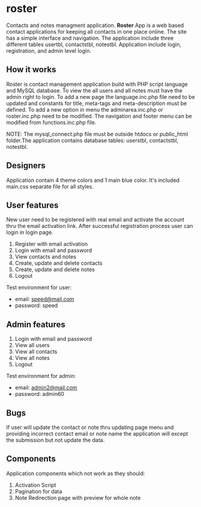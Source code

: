 roster
======

Contacts and notes managment application. **Roster** App is a web based contact applications for keeping all contacts in one place online. The site has a simple interface and navigation. The application include three different tables usertbl, contactstbl, notestbl. Application include login, registration, and admin level login.

How it works
------------

Roster is contact management application build with PHP script language and MySQL database. To view the all users and all notes must have the admin right to login. To add a new page the language.inc.php file need to be updated and constants for title, meta-tags and meta-description must be defined. To add a new option in menu the adminarea.inc.php or roster.inc.php need to be modified. The navigation and footer menu can be modified from functions.inc.php file.

NOTE: The mysql_connect.php file must be outside htdocs or public_html folder.The 
application contains database tables: userstbl, contactstbl, notestbl.

Designers
---------

Application contain 4 theme colors and 1 main blue color. It's included main.css separate file for all styles.

User features
-------------

New user need to be registered with real email and activate the account thru the email activation link. After successful registration process user can login in login page.

   1. Register with email activation
   2. Login with email and password
   3. View contacts and notes
   4. Create, update and delete contacts
   5. Create, update and delete notes
   6. Logout

Test environment for user:

   - email: speed@mail.com    
   - password: speed

Admin features
-------------

   1. Login with email and password
   2. View all users
   3. View all contacts
   4. View all notes
   6. Logout

Test environment for admin:
   - email: admin2@mail.com
   - password: admin60

Bugs
----

If user will update the contact or note thru updating  page menu and providing incorrect contact email or note name the application will except the submission but not update the data.

Components
----------

Application components which not work as they should:

   1. Activation Script
   2. Pagination for data
   3. Note Redirection page with preview for whole note
